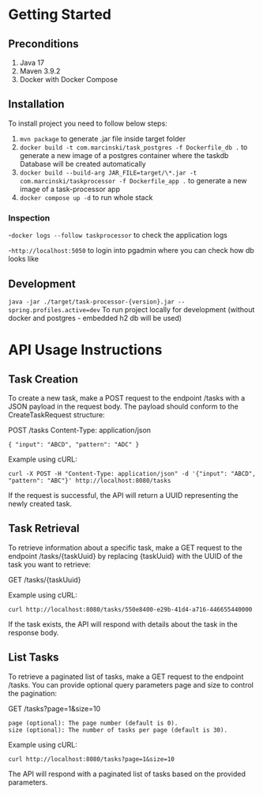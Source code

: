 # Getting Started

## Preconditions
1) Java 17
2) Maven 3.9.2
3) Docker with Docker Compose

## Installation
To install project you need to follow below steps:
1) `mvn package`
to generate .jar file inside target folder
2) `docker build -t com.marcinski/task_postgres -f Dockerfile_db .`
to generate a new image of a postgres container where the taskdb Database will be created automatically  
3) `docker build --build-arg JAR_FILE=target/\*.jar -t com.marcinski/taskprocessor -f Dockerfile_app .`
to generate a new image of a task-processor app
4) `docker compose up -d`
to run whole stack
### Inspection
-`docker logs --follow taskprocessor`
to check the application logs

-`http://localhost:5050`
to login into pgadmin where you can check how db looks like

## Development
`java -jar ./target/task-processor-{version}.jar --spring.profiles.active=dev`
To run project locally for development (without docker and postgres - embedded h2 db will be used)

# API Usage Instructions
## Task Creation

To create a new task, make a POST request to the endpoint /tasks with a JSON payload in the request body. The payload should conform to the CreateTaskRequest structure:

POST /tasks
Content-Type: application/json

`
{
"input": "ABCD",
"pattern": "ADC"
}
`

Example using cURL:

`
curl -X POST -H "Content-Type: application/json" -d '{"input": "ABCD", "pattern": "ABC"}' http://localhost:8080/tasks
`

If the request is successful, the API will return a UUID representing the newly created task.

## Task Retrieval

To retrieve information about a specific task, make a GET request to the endpoint /tasks/{taskUuid} by replacing {taskUuid} with the UUID of the task you want to retrieve:


GET /tasks/{taskUuid}

Example using cURL:

`
curl http://localhost:8080/tasks/550e8400-e29b-41d4-a716-446655440000
`

If the task exists, the API will respond with details about the task in the response body.

## List Tasks

To retrieve a paginated list of tasks, make a GET request to the endpoint /tasks. You can provide optional query parameters page and size to control the pagination:


GET /tasks?page=1&size=10

    page (optional): The page number (default is 0).
    size (optional): The number of tasks per page (default is 30).

Example using cURL:

`
curl http://localhost:8080/tasks?page=1&size=10
`

The API will respond with a paginated list of tasks based on the provided parameters.